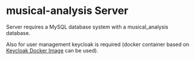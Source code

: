 # musical-analysis Server

Server requires a MySQL database system with a musical_analysis database.

Also for user management keycloak is required (docker container based on [Keycloak Docker Image](https://hub.docker.com/r/jboss/keycloak/) can be used).
